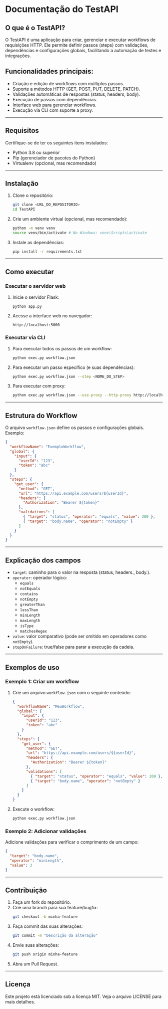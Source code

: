 # Documentação do TestAPI

## O que é o TestAPI?
O TestAPI é uma aplicação para criar, gerenciar e executar workflows de requisições HTTP. Ele permite definir passos (steps) com validações, dependências e configurações globais, facilitando a automação de testes e integrações.

## Funcionalidades principais:
- Criação e edição de workflows com múltiplos passos.
- Suporte a métodos HTTP (GET, POST, PUT, DELETE, PATCH).
- Validações automáticas de respostas (status, headers, body).
- Execução de passos com dependências.
- Interface web para gerenciar workflows.
- Execução via CLI com suporte a proxy.

---

## Requisitos

Certifique-se de ter os seguintes itens instalados:

- Python 3.8 ou superior
- Pip (gerenciador de pacotes do Python)
- Virtualenv (opcional, mas recomendado)

---

## Instalação

1. Clone o repositório:
   ```bash
   git clone <URL_DO_REPOSITORIO>
   cd TestAPI
   ```

2. Crie um ambiente virtual (opcional, mas recomendado):
   ```bash
   python -m venv venv
   source venv/bin/activate # No Windows: venv\Scripts\activate
   ```

3. Instale as dependências:
   ```bash
   pip install -r requirements.txt
   ```

---

## Como executar

### Executar o servidor web

1. Inicie o servidor Flask:
   ```bash
   python app.py
   ```

2. Acesse a interface web no navegador:
   ```
   http://localhost:5000
   ```

### Executar via CLI

1. Para executar todos os passos de um workflow:
   ```bash
   python exec.py workflow.json
   ```

2. Para executar um passo específico (e suas dependências):
   ```bash
   python exec.py workflow.json --step <NOME_DO_STEP>
   ```

3. Para executar com proxy:
   ```bash
   python exec.py workflow.json --use-proxy --http-proxy http://localhost:8080 --https-proxy http://localhost:8080
   ```

---

## Estrutura do Workflow

O arquivo `workflow.json` define os passos e configurações globais. Exemplo:

```json
{
  "workflowName": "ExemploWorkflow",
  "global": {
    "input": {
      "userId": "123",
      "token": "abc"
    }
  },
  "steps": {
    "get_user": {
      "method": "GET",
      "url": "https://api.example.com/users/${userId}",
      "headers": {
        "Authorization": "Bearer ${token}"
      },
      "validations": [
        { "target": "status", "operator": "equals", "value": 200 },
        { "target": "body.name", "operator": "notEmpty" }
      ]
    }
  }
}
```

---

## Explicação dos campos

- `target`: caminho para o valor na resposta (status, headers.<campo>, body.<campo>).
- `operator`: operador lógico:
  - `equals`
  - `notEquals`
  - `contains`
  - `notEmpty`
  - `greaterThan`
  - `lessThan`
  - `minLength`
  - `maxLength`
  - `isType`
  - `matchesRegex`
- `value`: valor comparativo (pode ser omitido em operadores como `notEmpty`).
- `stopOnFailure`: true/false para parar a execução da cadeia.

---

## Exemplos de uso

### Exemplo 1: Criar um workflow

1. Crie um arquivo `workflow.json` com o seguinte conteúdo:
   ```json
   {
     "workflowName": "MeuWorkflow",
     "global": {
       "input": {
         "userId": "123",
         "token": "abc"
       }
     },
     "steps": {
       "get_user": {
         "method": "GET",
         "url": "https://api.example.com/users/${userId}",
         "headers": {
           "Authorization": "Bearer ${token}"
         },
         "validations": [
           { "target": "status", "operator": "equals", "value": 200 },
           { "target": "body.name", "operator": "notEmpty" }
         ]
       }
     }
   }
   ```

2. Execute o workflow:
   ```bash
   python exec.py workflow.json
   ```

### Exemplo 2: Adicionar validações

Adicione validações para verificar o comprimento de um campo:
```json
{
  "target": "body.name",
  "operator": "minLength",
  "value": 3
}
```

---

## Contribuição

1. Faça um fork do repositório.
2. Crie uma branch para sua feature/bugfix:
   ```bash
   git checkout -b minha-feature
   ```
3. Faça commit das suas alterações:
   ```bash
   git commit -m "Descrição da alteração"
   ```
4. Envie suas alterações:
   ```bash
   git push origin minha-feature
   ```
5. Abra um Pull Request.

---

## Licença

Este projeto está licenciado sob a licença MIT. Veja o arquivo LICENSE para mais detalhes.
